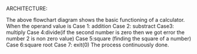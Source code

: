 ARCHITECTURE:



The above flowchart  diagram shows the basic functioning of a calculator.
When the operand value is 
Case 1: addition
Case 2: substract
Case3: multiply
Case 4:divide(if the second number is zero then we got error the number 2 is non zero value)
Case 5:square (finding the square of a number) 
Case 6:square root
Case 7: exit(0)
The process continuously done.
